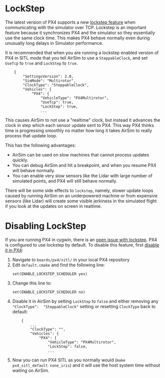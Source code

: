 # LockStep

The latest version of PX4 supports a new [lockstep
feature](https://docs.px4.io/master/en/simulation/#lockstep-simulation) when communicating with the
simulator over TCP.  Lockstep is an important feature because it synchronizes PX4 and the simulator
so they essentially use the same clock time.  This makes PX4 behave normally even during unusually
long delays in Simulator performance.

It is recommended that when you are running a lockstep enabled version of PX4 in SITL mode that you
tell AirSim to use a `SteppableClock`, and set `UseTcp` to `true` and `LockStep` to `true`.

```
    {
        "SettingsVersion": 2.0,
        "SimMode": "Multirotor",
        "ClockType": "SteppableClock",
        "Vehicles": {
            "PX4": {
                "VehicleType": "PX4Multirotor",
                "UseTcp": true,
                "LockStep": true,
                ...
```

This causes AirSim to not use a "realtime" clock, but instead it advances the clock in step which
each sensor update sent to PX4.  This way PX4 thinks time is progressing smoothly no matter how long
it takes AirSim to really process that update loop.

This has the following advantages:

- AirSim can be used on slow machines that cannot process updates quickly.
- You can debug AirSim and hit a breakpoint, and when you resume PX4 will behave normally.
- You can enable very slow sensors like the Lidar with large number of simulated points, and PX4
  will still behave normally.

There will be some side effects to `lockstep`, namely, slower update loops caused by running AirSim
on an underpowered machine or from expensive sensors (like Lidar) will create some visible jerkiness
in the simulated flight if you look at the updates on screen in realtime.

# Disabling LockStep

If you are running PX4 in cygwin, there is an [open issue with 
lockstep](https://github.com/microsoft/AirSim/issues/3415). PX4 is configured to use lockstep by 
default. To disable this feature, first [disable it in 
PX4](https://docs.px4.io/master/en/simulation/#disable-lockstep-simulation):

1. Navigate to `boards/px4/sitl/` in your local PX4 repository
1. Edit `default.cmake` and find the following line:
    ```
    set(ENABLE_LOCKSTEP_SCHEDULER yes)
    ```
1. Change this line to:
    ```
    set(ENABLE_LOCKSTEP_SCHEDULER no)
    ```
1. Disable it in AirSim by setting `LockStep` to `false` and either removing any `"ClockType": 
"SteppableClock"` setting or resetting `ClockType` back to default:
    ```
        {
            ...
            "ClockType": "",
            "Vehicles": {
                "PX4": {
                    "VehicleType": "PX4Multirotor",
                    "LockStep": false,
                    ...
    ```
1. Now you can run PX4 SITL as you normally would (`make px4_sitl_default none_iris`) and it will use 
the host system time without waiting on AirSim.
